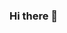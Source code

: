 ### Hi there 👋

<!--
**bryn-morris/bryn-morris** is a ✨ _special_ ✨ repository because its `README.md` (this file) appears on your GitHub profile.
![Header](./github-header-image.png)
Here are some ideas to get you started:

- 🔭 I’m currently working on ...
- 🌱 I’m currently learning ...
- 👯 I’m looking to collaborate on ...
- 🤔 I’m looking for help with ...
- 💬 Ask me about ...
- 📫 How to reach me: ...
- 😄 Pronouns: ...
- ⚡ Fun fact: ...
-->
